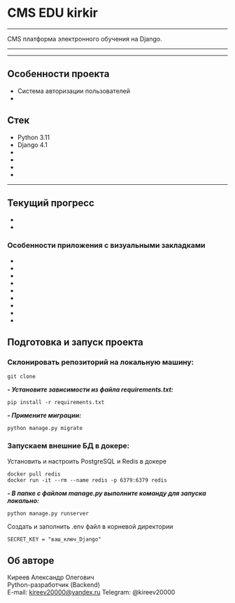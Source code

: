 # CMS EDU kirkir
 
---
CMS платформа электронного обучения на Django.

---
 
***
## Особенности проекта
- Система авторизации пользователей
- 

## Стек
- Python 3.11
- Django 4.1
- 
-  
- 
- 
___


## Текущий прогресс
- 
- 

### Особенности приложения с визуальными закладками
- 
- 
- 
- 
- 
- 
- 
- 
- 

## Подготовка и запуск проекта
### Склонировать репозиторий на локальную машину:
```
git clone 
```
***- Установите зависимости из файла requirements.txt:***
```
pip install -r requirements.txt
```

***- Примените миграции:***
```
python manage.py migrate
```

### Запускаем внешние БД в докере:
Установить и настроить PostgreSQL и Redis в докере

```
docker pull redis
docker run -it --rm --name redis -p 6379:6379 redis
```
***- В папке с файлом manage.py выполните команду для запуска локально:***
```
python manage.py runserver
```
Cоздать и заполнить .env файл в корневой директории
```
SECRET_KEY = "ваш_ключ_Django"
```


## Об авторе <a id=7></a>

Киреев Александр Олегович  
Python-разработчик (Backend)  
E-mail: kireev20000@yandex.ru
Telegram: @kireev20000

